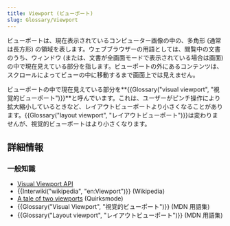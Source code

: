 ```yaml
---
title: Viewport (ビューポート)
slug: Glossary/Viewport
---
```


ビューポートは、現在表示されているコンピューター画像の中の、多角形 (通常は長方形) の領域を表します。ウェブブラウザーの用語としては、閲覧中の文書のうち、ウィンドウ (または、文書が全画面モードで表示されている場合は画面) の中で現在見えている部分を指します。ビューポートの外にあるコンテンツは、スクロールによってビューの中に移動するまで画面上では見えません。

ビューポートの中で現在見えている部分を**{{Glossary("visual viewport", "視覚的ビューポート")}}**と呼んでいます。これは、ユーザーがピンチ操作により拡大縮小しているときなど、レイアウトビューポートより小さくなることがあります。{{Glossary("layout viewport", "レイアウトビューポート")}}は変わりませんが、視覚的ビューポートはより小さくなります。

## 詳細情報

### 一般知識

- [Visual Viewport API](/ja/docs/Web/API/Visual_Viewport_API)
- {{Interwiki("wikipedia", "en:Viewport")}} (Wikipedia)
- [A tale of two viewports](https://www.quirksmode.org/mobile/viewports.html) (Quirksmode)
- {{Glossary("Visual Viewport", "視覚的ビューポート")}} (MDN 用語集)
- {{Glossary("Layout viewport", "レイアウトビューポート")}} (MDN 用語集)
